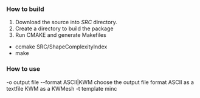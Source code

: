### How to build

1. Download the source into _SRC_ directory.
2. Create a directory to build the package
3. Run CMAKE and generate Makefiles
  * ccmake SRC/ShapeComplexityIndex
  * make

### How to use

  -o output file
  --format ASCII|KWM
      choose the output file format
      ASCII as a textfile
      KWM as a KWMesh
  -t template minc
